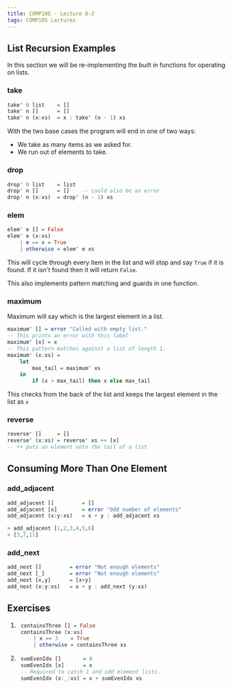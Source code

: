 ```yaml
---
title: COMP105 - Lecture 8-2
tags: COMP105 Lectures
---
```

## List Recursion Examples
In this section we will be re-implementing the built in functions for operating on lists.

### take

```haskell
take' 0 list	= []
take' n []		= []
take' n (x:xs)	= x : take' (n - 1) xs
```

With the two base cases the program will end in one of two ways:

* We take as many items as we asked for.
* We run out of elements to take.

### drop

```haskell
drop' 0 list	= list
drop' n []		= [] 	-- could also be an error
drop' n (x:xs)	= drop' (n - 1) xs
```

### elem

```haskell
elem' e [] = False
elem' e (x:xs)
	| e == x = True
	| otherwise = elem' e xs
```

This will cycle through every item in the list and will stop and say `True` if it is found. If it isn't found then it will return `False`.

This also implements pattern matching and guards in one function.

### maximum
Maximum will say which is the largest element in a list.

```haskell
maximum' []	= error "Called with empty list." 
-- This prints an error with this label
maximum' [x] = x 
-- This pattern matches against a list of length 1.
maximum' (x:xs) =
	let
		max_tail = maximum' xs
	in
		if (x > max_tail) then x else max_tail
```

This checks from the back of the list and keeps the largest element in the list as `x`

### reverse

```haskell
reverse' []		= []
reverse' (x:xs) = reverse' xs ++ [x]
-- ++ puts an element onto the tail of a list
```

## Consuming More Than One Element
### add_adjacent

```haskell
add_adjacent []			= []
add_adjacent [x]		= error "Odd number of elements"
add_adjacent (x:y:xs)	= x + y : add_adjacent xs
```

```haskell
> add_adjacent [1,2,3,4,5,6]
> [3,7,11]
```

### add_next

```haskell
add_next [] 		= error "Not enough elements"
add_next [_] 		= error "Not enough elements"
add_next [x,y]		= [x+y]
add_next (x:y:xs)	= x + y : add_next (y:xs)
```

## Exercises
1. ```haskell
	containsThree [] = False
	containsThree (x:xs)
		| x == 3	= True
		| otherwise	= containsThree xs
	```

1. ```haskell
	sumEvenIdx []		= 0
	sumEvenIdx [x]		= x
	-- Required to catch 1 and odd element lists.
	sumEvenIdx (x:_:xs)	= x + sumEvenIdx xs
	```